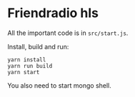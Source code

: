 # Friendradio hls 
All the important code is in `src/start.js`.

Install, build and run:

```
yarn install
yarn run build
yarn start
```

You also need to start mongo shell.